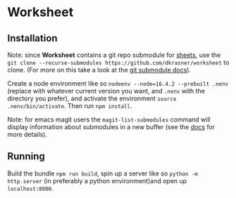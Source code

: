 # Worksheet

## Installation

Note: since __Worksheet__ contains a git repo submodule for [sheets](https://github.com/darth-cheney/ap-sheet), use the `git clone --recurse-submodules https://github.com/dkrasner/worksheet` to clone. (For more on this take a look at the [git submodule docs](https://git-scm.com/book/en/v2/Git-Tools-Submodules)).

Create a node environment like so `nodeenv --node=16.4.2 --prebuilt .nenv` (replace with whatever current version you want, and `.nenv` with the directory you prefer), and activate the environment `source .nenv/bin/activate`. Then run `npm install`.

Note: for emacs magit users the `magit-list-submodules` command will display information about submodules in a new buffer (see the [docs](https://magit.vc/manual/magit/Listing-Submodules.html) for more details). 

## Running

Build the bundle `npm run build`, spin up a server like so `python -m http.server` (in preferably a python environment)and open up `localhost:8000`.

